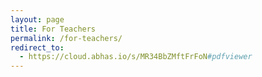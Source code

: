 ```yaml
---
layout: page
title: For Teachers
permalink: /for-teachers/
redirect_to:
  - https://cloud.abhas.io/s/MR34BbZMftFrFoN#pdfviewer
---
```


